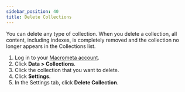 ```yaml
---
sidebar_position: 40
title: Delete Collections
---
```


You can delete any type of collection. When you delete a collection, all content, including indexes, is completely removed and the collection no longer appears in the Collections list.

1. Log in to your [Macrometa account](https://auth-play.macrometa.io/).
1. Click **Data > Collections**.
1. Click the collection that you want to delete.
1. Click **Settings**.
1. In the Settings tab, click **Delete Collection**.
